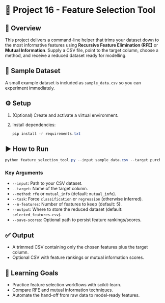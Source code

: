 # 🚀 Project 16 - Feature Selection Tool

## 📌 Overview
This project delivers a command-line helper that trims your dataset down to the most informative features using **Recursive Feature Elimination (RFE)** or **Mutual Information**. Supply a CSV file, point to the target column, choose a method, and receive a reduced dataset ready for modelling.

## 🧪 Sample Dataset
A small example dataset is included as `sample_data.csv` so you can experiment immediately.

## ⚙️ Setup

1. (Optional) Create and activate a virtual environment.
2. Install dependencies:

   ```powershell
   pip install -r requirements.txt
   ```

## ▶️ How to Run

```powershell
python feature_selection_tool.py --input sample_data.csv --target purchased --method mutual_info --n-features 3 --output outputs/selected_features.csv --save-scores outputs/feature_scores.csv
```

### Key Arguments
- `--input`: Path to your CSV dataset.
- `--target`: Name of the target column.
- `--method`: `rfe` or `mutual_info` (default: `mutual_info`).
- `--task`: Force `classification` or `regression` (otherwise inferred).
- `--n-features`: Number of features to keep (default: 5).
- `--output`: Where to store the reduced dataset (default: `selected_features.csv`).
- `--save-scores`: Optional path to persist feature rankings/scores.

## ✅ Output
- A trimmed CSV containing only the chosen features plus the target column.
- Optional CSV with feature rankings or mutual information scores.

## 🧠 Learning Goals
- Practice feature selection workflows with scikit-learn.
- Compare RFE and mutual information techniques.
- Automate the hand-off from raw data to model-ready features.
